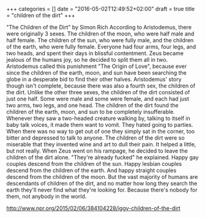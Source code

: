 +++
categories = []
date = "2016-05-02T12:49:52+02:00"
draft = true
title = "children of the dirt"
+++

"The Children of the Dirt" by Simon Rich
According to Aristodemus, there were originally 3 sexes. The children of the moon, who were half male and half female. The children of the sun, who were fully male, and the children of the earth, who were fully female. Everyone had four arms, four legs, and two heads, and spent their days in blissful contentment.
Zeus became jealous of the humans joy, so he decided to split them all in two. Aristodemus called this punishment "The Origin of Love", because ever since the children of the earth, moon, and sun have been searching the globe in a desperate bid to find their other halves.
Aristodemus' story though isn't complete, because there was also a fourth sex, the children of the dirt. Unlike the other three sexes, the children of the dirt consisted of just one half. Some were male and some were female, and each had just two arms, two legs, and one head. The children of the dirt found the children of the earth, moon, and sun to be completely insufferable. Whenever they saw a two-headed creature walking by, talking to itself in baby talk voices, it made them want to vomit. They hated going to parties. When there was no way to get out of one they simply sat in the corner, too bitter and depressed to talk to anyone. The children of the dirt were so miserable that they invented wine and art to dull their pain. It helped a little, but not really. When Zeus went on his rampage, he decided to leave the children of the dirt alone. "They're already fucked" he explained.
Happy gay couples descend from the children of the sun. Happy lesbian couples descend from the children of the earth. And happy straight couples descend from the children of the moon. But the vast majority of humans are descendants of children of the dirt, and no matter how long they search the earth they'll never find what they're looking for. Because there's nobody for them, not anybody in the world.

http://www.npr.org/2015/02/06/384104228/iggy-children-of-the-dirt
